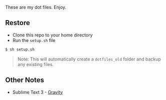 These are my dot files. Enjoy.

## Restore

* Clone this repo to your home directory
* Run the `setup.sh` file

```sh
$ sh setup.sh
```

> Note: This will automatically create a `dotfiles_old` folder and backup any existing files.


## Other Notes

* Sublime Text 3 - [Gravity](https://github.com/frankyonnetti/gravity-sublime-theme)
